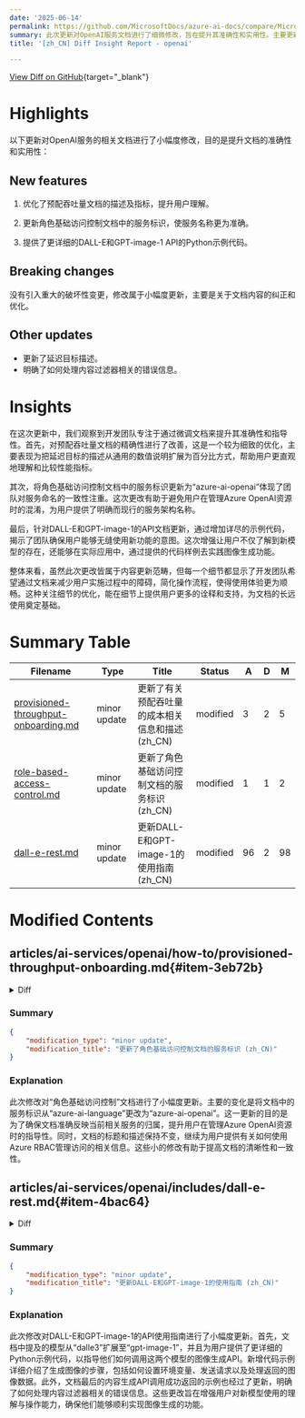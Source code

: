 ```yaml
---
date: '2025-06-14'
permalink: https://github.com/MicrosoftDocs/azure-ai-docs/compare/MicrosoftDocs:d0f373d...MicrosoftDocs:0496181
summary: 此次更新对OpenAI服务文档进行了细微修改，旨在提升其准确性和实用性。主要更新包括优化了预配吞吐量文档的描述及指标，更新角色基础访问控制文档中的服务标识，同时提供了更详细的API示例代码。未引入重大破坏性变更。本次更新体现了团队对文档精确性和用户指导性的重视，旨在简化用户操作流程，提高使用体验。
title: '[zh_CN] Diff Insight Report - openai'

---
```


[View Diff on GitHub](https://github.com/MicrosoftDocs/azure-ai-docs/compare/MicrosoftDocs:d0f373d...MicrosoftDocs:0496181){target="_blank"}

# Highlights

以下更新对OpenAI服务的相关文档进行了小幅度修改，目的是提升文档的准确性和实用性：

## New features

1. 优化了预配吞吐量文档的描述及指标，提升用户理解。

2. 更新角色基础访问控制文档中的服务标识，使服务名称更为准确。

3. 提供了更详细的DALL-E和GPT-image-1 API的Python示例代码。

## Breaking changes

没有引入重大的破坏性变更，修改属于小幅度更新，主要是关于文档内容的纠正和优化。

## Other updates

- 更新了延迟目标描述。
- 明确了如何处理内容过滤器相关的错误信息。

# Insights

在这次更新中，我们观察到开发团队专注于通过微调文档来提升其准确性和指导性。首先，对预配吞吐量文档的精确性进行了改善，这是一个较为细致的优化，主要表现为把延迟目标的描述从通用的数值说明扩展为百分比方式，帮助用户更直观地理解和比较性能指标。

其次，将角色基础访问控制文档中的服务标识更新为“azure-ai-openai”体现了团队对服务命名的一致性注重。这次更改有助于避免用户在管理Azure OpenAI资源时的混淆，为用户提供了明确而现行的服务架构名称。

最后，针对DALL-E和GPT-image-1的API文档更新，通过增加详尽的示例代码，揭示了团队确保用户能够无缝使用新功能的意图。这次增强让用户不仅了解到新模型的存在，还能够在实际应用中，通过提供的代码样例去实践图像生成功能。

整体来看，虽然此次更改皆属于内容更新范畴，但每一个细节都显示了开发团队希望通过文档来减少用户实施过程中的障碍，简化操作流程，使得使用体验更为顺畅。这种关注细节的优化，能在细节上提供用户更多的诠释和支持，为文档的长远使用奠定基础。

# Summary Table
|  Filename  | Type |    Title    | Status | A  | D  | M  |
|------------|------|-------------|--------|----|----|----|
| [provisioned-throughput-onboarding.md](#item-3eb72b) | minor update | 更新了有关预配吞吐量的成本相关信息和描述 (zh_CN) | modified | 3 | 2 | 5 | 
| [role-based-access-control.md](#item-4b9817) | minor update | 更新了角色基础访问控制文档的服务标识 (zh_CN) | modified | 1 | 1 | 2 | 
| [dall-e-rest.md](#item-4bac64) | minor update | 更新DALL-E和GPT-image-1的使用指南 (zh_CN) | modified | 96 | 2 | 98 | 


# Modified Contents
## articles/ai-services/openai/how-to/provisioned-throughput-onboarding.md{#item-3eb72b}

<details>
<summary>Diff</summary>
````diff
@@ -3,7 +3,7 @@ title:  Understanding costs associated with provisioned throughput units (PTU)
 description: Learn about provisioned throughput costs and billing in Azure AI Foundry. 
 ms.service: azure-ai-openai
 ms.topic: conceptual 
-ms.date: 05/28/2025
+ms.date: 06/13/2025
 manager: nitinme
 author: aahill 
 ms.author: aahi 
@@ -84,8 +84,9 @@ For example, for `gpt-4.1:2025-04-14`, 1 output token counts as 4 input tokens t
 |Regional provisioned minimum deployment|25| 50|25| 25 |50 | 25|25|50|25| NA|NA|
 |Regional provisioned scale increment|25| 50|25| 25 | 50 | 25|50|50|25|NA|NA|
 |Input TPM per PTU|5,400 | 3,000|14,900| 59,400 | 600 | 2,500|230|2,500|37,000|4,000|4,000|
-|Latency Target Value| 66 Tokens Per Second | 40 Tokens Per Second|50 Tokens Per Second| 60 Tokens Per Second | 40 Tokens Per Second | 66 Tokens Per Second |25 Tokens Per Second|25 Tokens Per Second|33 Tokens Per Second|50 Tokens Per Second|50 Tokens Per Second|
+|Latency Target Value| 99% > 66 Tokens Per Second\* | 99% > 40 Tokens Per Second\* | 99% > 50 Tokens Per Second\*| 99% > 60 Tokens Per Second\* | 99% > 40 Tokens Per Second\* | 99% > 66 Tokens Per Second\* | 99% > 25 Tokens Per Second\* | 99% > 25 Tokens Per Second\* | 99% > 33 Tokens Per Second\* | 99% > 50 Tokens Per Second\*| 99% > 50 Tokens Per Second\*|
 
+\* Calculated as the average request latency on a per-minute basis across the month.
 
 For a full list, see the [Azure AI Foundry calculator](https://ai.azure.com/resource/calculator).
 
````
</details>

### Summary

```json
{
    "modification_type": "minor update",
    "modification_title": "更新了有关预配吞吐量的成本相关信息和描述 (zh_CN)"
}
```

### Explanation
此次修改对文档进行了小幅度更新，主要涉及以下几个方面。首先，文档的修改日期从原来的“2025年5月28日”更改为“2025年6月13日”。其次，在有关延迟目标值的表格中，更新了延迟目标的描述，将原来的值“66 Tokens Per Second”等改为“99% > 66 Tokens Per Second”等表述，增加了对延迟计算方式的详细说明。这些更改旨在提升文档的准确性和清晰度，确保用户获得最新的预配吞吐量相关信息。

## articles/ai-services/openai/how-to/role-based-access-control.md{#item-4b9817}

<details>
<summary>Diff</summary>
````diff
@@ -3,7 +3,7 @@ title: Role-based access control for Azure OpenAI
 description: Learn how to use Azure RBAC for managing individual access to Azure OpenAI resources.
 author: mrbullwinkle
 manager: nitinme
-ms.service: azure-ai-language
+ms.service: azure-ai-openai
 ms.topic: how-to
 ms.date: 02/24/2025
 ms.author: mbullwin
````
</details>

### Summary

```json
{
    "modification_type": "minor update",
    "modification_title": "更新了角色基础访问控制文档的服务标识 (zh_CN)"
}
```

### Explanation
此次修改对“角色基础访问控制”文档进行了小幅度更新。主要的变化是将文档中的服务标识从“azure-ai-language”更改为“azure-ai-openai”。这一更新的目的是为了确保文档准确反映当前相关服务的归属，提升用户在管理Azure OpenAI资源时的指导性。同时，文档的标题和描述保持不变，继续为用户提供有关如何使用Azure RBAC管理访问的相关信息。这些小的修改有助于提高文档的清晰性和一致性。

## articles/ai-services/openai/includes/dall-e-rest.md{#item-4bac64}

<details>
<summary>Diff</summary>
````diff
@@ -18,7 +18,7 @@ Use this guide to get started calling the Azure OpenAI in Azure AI Foundry Model
 - <a href="https://www.python.org/" target="_blank">Python 3.8 or later version</a>.
 - The following Python libraries installed: `os`, `requests`, `json`.
 - An Azure OpenAI resource created in a supported region. See [Region availability](/azure/ai-services/openai/concepts/models#model-summary-table-and-region-availability).
-- Then, you need to deploy a `dalle3` model with your Azure resource. For more information, see [Create a resource and deploy a model with Azure OpenAI](../how-to/create-resource.md).
+- Then, you need to deploy a `gpt-image-1` or `dalle3` model with your Azure resource. For more information, see [Create a resource and deploy a model with Azure OpenAI](../how-to/create-resource.md).
 
 ## Setup 
 
@@ -41,6 +41,98 @@ Go to your resource in the Azure portal. On the navigation pane, select **Keys a
 
 Create a new Python file named _quickstart.py_. Open the new file in your preferred editor or IDE.
 
+#### [GPT-image-1](#tab/gpt-image-1)
+
+1. Replace the contents of _quickstart.py_ with the following code. Change the value of `prompt` to your preferred text. Also set `deployment` to the deployment name you chose when you deployed the GPT-image-1 model.
+    
+    ```python
+    import os
+    import requests
+    import base64
+    from PIL import Image
+    from io import BytesIO
+    
+    # set environment variables
+    endpoint = os.getenv("AZURE_OPENAI_ENDPOINT")
+    subscription_key = os.getenv("AZURE_OPENAI_API_KEY")
+    
+    deployment = "gpt-image-1" # the name of your GPT-image-1 deployment
+    api_version = "2025-04-01-preview" # or later version
+    
+    def decode_and_save_image(b64_data, output_filename):
+      image = Image.open(BytesIO(base64.b64decode(b64_data)))
+      image.show()
+      image.save(output_filename)
+    
+    def save_all_images_from_response(response_data, filename_prefix):
+      for idx, item in enumerate(response_data['data']):
+        b64_img = item['b64_json']
+        filename = f"{filename_prefix}_{idx+1}.png"
+        decode_and_save_image(b64_img, filename)
+        print(f"Image saved to: '{filename}'")
+    
+    base_path = f'openai/deployments/{deployment}/images'
+    params = f'?api-version={api_version}'
+    
+    generation_url = f"{endpoint}{base_path}/generations{params}"
+    generation_body = {
+      "prompt": "girl falling asleep",
+      "n": 1,
+      "size": "1024x1024",
+      "quality": "medium",
+      "output_format": "png"
+    }
+    generation_response = requests.post(
+      generation_url,
+      headers={
+        'Api-Key': subscription_key,
+        'Content-Type': 'application/json',
+      },
+      json=generation_body
+    ).json()
+    save_all_images_from_response(generation_response, "generated_image")
+    
+    # In addition to generating images, you can edit them.
+    edit_url = f"{endpoint}{base_path}/edits{params}"
+    edit_body = {
+      "prompt": "girl falling asleep",
+      "n": 1,
+      "size": "1024x1024",
+      "quality": "medium"
+    }
+    files = {
+      "image": ("generated_image_1.png", open("generated_image_1.png", "rb"), "image/png"),
+      # You can use a mask to specify which parts of the image you want to edit.
+      # The mask must be the same size as the input image.
+      # "mask": ("mask.png", open("mask.png", "rb"), "image/png"),
+    }
+    edit_response = requests.post(
+      edit_url,
+      headers={'Api-Key': subscription_key},
+      data=edit_body,
+      files=files
+    ).json()
+    save_all_images_from_response(edit_response, "edited_image")
+    ```
+
+    The script makes a synchronous image generation API call.
+
+    > [!IMPORTANT]
+    > Remember to remove the key from your code when you're done, and never post your key publicly. For production, use a secure way of storing and accessing your credentials. For more information, see [Azure Key Vault](/azure/key-vault/general/overview).
+
+1. Run the application with the `python` command:
+
+    ```console
+    python quickstart.py
+    ```
+
+    Wait a few moments to get the response.
+
+
+
+#### [DALL-E](#tab/dall-e-3)
+
+
 1. Replace the contents of _quickstart.py_ with the following code. Change the value of `prompt` to your preferred text.
 
     You also need to replace `<dalle3>` in the URL with the deployment name you chose when you deployed the DALL-E 3 model. Entering the model name will result in an error unless you chose a deployment name that is identical to the underlying model name. If you encounter an error, double check to make sure that you don't have a doubling of the `/` at the separation between your endpoint and `/openai/deployments`.
@@ -83,6 +175,8 @@ Create a new Python file named _quickstart.py_. Open the new file in your prefer
 
     Wait a few moments to get the response.
 
+---
+
 ## Output
 
 The output from a successful image generation API call looks like the following example. The `url` field contains a URL where you can download the generated image. The URL stays active for 24 hours.
@@ -99,7 +193,7 @@ The output from a successful image generation API call looks like the following
 } 
 ```
 
-The Image APIs come with a content moderation filter. If the service recognizes your prompt as harmful content, it doesn't generate an image. For more information, see [Content filtering](../concepts/content-filter.md). For examples of error responses, see the [DALL-E how-to guide](../how-to/dall-e.md).
+The Image APIs come with a content moderation filter. If the service recognizes your prompt as harmful content, it doesn't generate an image. For more information, see [Content filtering](../concepts/content-filter.md). For examples of error responses, see the [Image generation how-to guide](../how-to/dall-e.md).
 
 The system returns an operation status of `Failed` and the `error.code` value in the message is set to `contentFilter`. Here's an example:
 
````
</details>

### Summary

```json
{
    "modification_type": "minor update",
    "modification_title": "更新DALL-E和GPT-image-1的使用指南 (zh_CN)"
}
```

### Explanation
此次修改对DALL-E和GPT-image-1的API使用指南进行了小幅度更新。首先，文档中提及的模型从“dalle3”扩展至“gpt-image-1”，并且为用户提供了更详细的Python示例代码，以指导他们如何调用这两个模型的图像生成API。新增代码示例详细介绍了生成图像的步骤，包括如何设置环境变量、发送请求以及处理返回的图像数据。此外，文档最后的内容生成API调用成功返回的示例也经过了更新，明确了如何处理内容过滤器相关的错误信息。这些更改旨在增强用户对新模型使用的理解与操作能力，确保他们能够顺利实现图像生成的功能。


